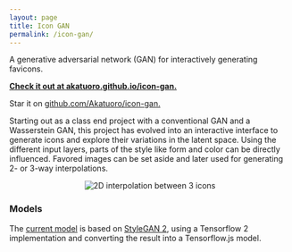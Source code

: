 ```yaml
---
layout: page
title: Icon GAN
permalink: /icon-gan/
---
```


A generative adversarial network (GAN) for interactively generating favicons.

**<a href="https://akatuoro.github.io/icon-gan" target="_blank">Check it out at akatuoro.github.io/icon-gan.</a>**

Star it on <a href="https://github.com/Akatuoro/icon-gan" target="_blank">github.com/Akatuoro/icon-gan.</a>


Starting out as a class end project with a conventional GAN and a Wasserstein GAN, this project has evolved into an interactive interface to generate icons and explore their variations in the latent space. Using the different input layers, parts of the style like form and color can be directly influenced. Favored images can be set aside and later used for generating 2- or 3-way interpolations.

<p align="center">
<img src="/images/icon-interpolation-transparent.png" alt="2D interpolation between 3 icons">
</p>

### Models

The [current model](https://github.com/Akatuoro/nn-models/tree/master/icons-64-web) is based on [StyleGAN 2](https://github.com/NVlabs/stylegan2), using a Tensorflow 2 implementation and converting the result into a Tensorflow.js model.
